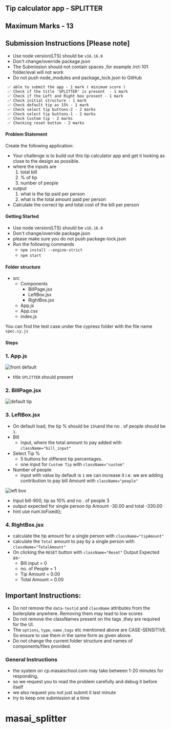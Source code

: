 ## Tip calculator app - SPLITTER
## Maximum Marks - 13
## Submission Instructions [Please note]
- Use node version(LTS) should be `v16.16.0`
- Don't change/override package.json
- The Submission should not contain spaces ,for example /rct-101 folder/eval will not work
- Do not push node_modules and package_lock.json to GitHub
```
 ✅ able to submit the app - 1 mark ( minimum score )
 ✅ Check if the title 'SPLITTER' is present  - 1 mark
 ✅ Check if the Left and Right box present - 1 mark
 ✅ Check initial structure - 1 mark
 ✅ Check default tip as 15% - 1 mark
 ✅ Check select tip buttons-2 - 2 marks
 ✅ Check select tip buttons-1 - 2 marks
 ✅ Check Custom tip - 2 marks
 ✅ Checking reset button - 2 marks
```
#### Problem Statement
Create the following application:
- Your challenge is to build out this tip calculator app and get it looking as close to the design as possible.
- where the inputs are 
  1. total bill
  2. % of tip
  3. number of people
- output
  1. what is the tip paid per person
  2. what is the total amount paid per person
- Calculate the correct tip and total cost of the bill per person
#### Getting Started

- Use node version(LTS) should be `v16.16.0`
- Don't change/override package.json
- please make sure you do not push package-lock.json
- Run the following commands
  - `npm install --engine-strict`
  - `npm start`
#### Folder structure
- src
  - Components
    - BillPage.jsx
    - LeftBox.jsx
    - RightBox.jsx
  - App.js
  - App.css
  - index.js

You can find the test case under the cypress folder with the file name `spec.cy.js`

#### Steps
### 1. App.js
![front default](https://user-images.githubusercontent.com/101581634/226520535-54ea6153-5c53-46c6-a4d7-a344b68b68ff.png)

- title `SPLITTER` should present

### 2. BillPage.jsx
![default tip](https://user-images.githubusercontent.com/101581634/226520555-4b474d75-1a30-46ca-95ab-e620785e4cc7.png)
### 3. LeftBox.jsx
- On default load, the tip % should be `15%`and the no . of people should be `1`.
- Bill
  - input, where the total amount to pay added with `className="bill_input"`
- Select Tip %
  - 5 buttons for different tip percentages.
  - one input for `Custom Tip` with `className="custom"`
- Number of people
  - input with value by default is `1` we can increase it i.e. we are adding contribution to pay bill Amount with `className="people"`

![left box](https://user-images.githubusercontent.com/101581634/226523736-31e0629a-f3d8-4e37-8d47-f5200bca456d.png)

- Input bill-900, tip as 10% and no . of people 3
- output expected for single person tip Amount -30.00 and total -330.00
- hint use num.toFixed();

### 4. RightBox.jsx
- calculate the tip amount for a single person with `className="tipAmount"`
- calculate the `Total` amount to pay by a single person with `className="TotalAmount"`
- On clicking the `RESET` button with `className="Reset"`
 Output Expected as-
  - Bill input = 0
  - no. of People = 1
  - Tip Amount = 0.00
  - Total Amount = 0.00

## Important Instructions:
- Do not remove the `data-testid` and `className` attributes from the boilerplate anywhere. Removing them may lead to low scores
- Do not remove the classNames present on the tags ,they are required for the UI.
- The `options`, `type`, `name` ,`tags` etc mentioned above are CASE-SENSITIVE. So ensure to use them in the same form as given above.
- Do not change the current folder structure and names of components/files provided.

### General Instructions
- the system on cp.masaischool.com may take between 1-20 minutes for responding,
- so we request you to read the problem carefully and debug it before itself
- we also request you not just submit it last minute
- try to keep one submission at a time


# masai_splitter
